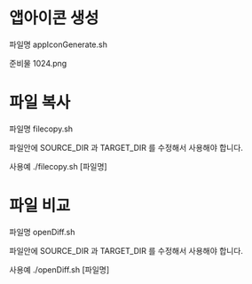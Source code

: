 # 앱아이콘 생성 

파일명 
appIconGenerate.sh

준비물 
1024.png 

# 파일 복사 

파일명 
filecopy.sh 

파일안에 SOURCE_DIR 과 TARGET_DIR 를 수정해서 사용해야 합니다. 

사용예 
./filecopy.sh [파일명]


# 파일 비교 

파일명 
openDiff.sh

파일안에 SOURCE_DIR 과 TARGET_DIR 를 수정해서 사용해야 합니다. 

사용예 
./openDiff.sh [파일명]